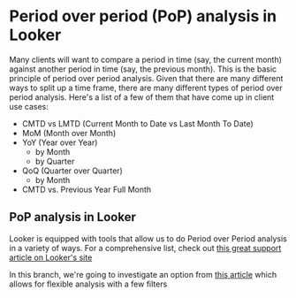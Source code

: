 # Period over period (PoP) analysis in Looker

<p>Many clients will want to compare a period in time (say, the current month) against another period in time (say, the previous month).
This is the basic principle of period over period analysis. Given that there are many different ways to split up a time frame,
there are many different types of period over period analysis. Here's a list of a few of them that have come up in client use cases:</p>

- CMTD vs LMTD (Current Month to Date vs Last Month To Date)
- MoM (Month over Month)
- YoY (Year over Year)
  - by Month
  - by Quarter
- QoQ (Quarter over Quarter)
  - by Month
- CMTD vs. Previous Year Full Month

## PoP analysis in Looker

Looker is equipped with tools that allow us to do Period over Period analysis in a variety of ways.
For a comprehensive list, check out [this great support article on Looker's site](https://help.looker.com/hc/en-us/articles/360050104194-Methods-for-Period-Over-Period-PoP-Analysis-in-Looker)

In this branch, we're going to investigate an option from [this article](https://blog.montrealanalytics.com/the-ultimate-guide-to-period-over-period-analysis-in-looker-f19358397f19) which allows for flexible analysis with a few filters
